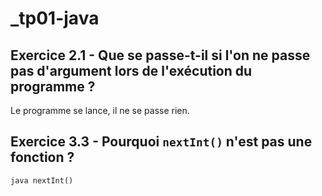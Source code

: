 # _tp01-java

## Exercice 2.1 - Que se passe-t-il si l'on ne passe pas d'argument lors de l'exécution du programme ?

Le programme se lance, il ne se passe rien.

## Exercice 3.3 - Pourquoi `nextInt()` n'est pas une fonction ?

`java
nextInt()
`
 
